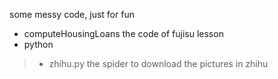 some messy code, just for fun

- computeHousingLoans   the code of fujisu lesson
- python
> - zhihu.py  the spider to download the pictures in zhihu
